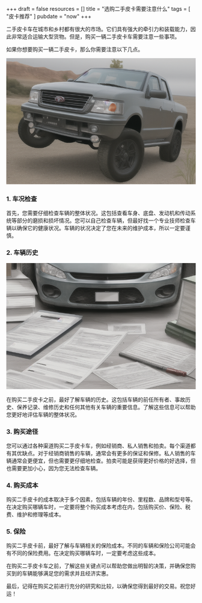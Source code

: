 +++
draft = false
resources = []
title = "选购二手皮卡需要注意什么"
tags = [
  "皮卡推荐"
]
pubdate = "now"
+++

二手皮卡车在城市和乡村都有很大的市场。它们具有强大的牵引力和装载能力，因此非常适合运输大型货物。但是，购买一辆二手皮卡车需要注意一些事项。

如果你想要购买一辆二手皮卡，那么你需要注意以下几点。

![皮卡检查](imgs/00002-609214811.png)

### 1. 车况检查

首先，您需要仔细检查车辆的整体状况。这包括查看车身、底盘、发动机和传动系统等部分的磨损和损坏情况。您可以自己检查车辆，但最好找一个专业技师检查车辆以确保它的健康状况。车辆的状况决定了您在未来的维护成本，所以一定要谨慎。

### 2. 车辆历史

![车辆历史、保险等信息](imgs/00004-2358188002.png)

在购买二手皮卡之前，最好了解车辆的历史。这包括车辆的前任所有者、事故历史、保养记录、维修历史和任何其他有关车辆的重要信息。了解这些信息可以帮助您更好地评估车辆的整体状况。

### 3. 购买途径

您可以通过各种渠道购买二手皮卡车，例如经销商、私人销售和拍卖。每个渠道都有其优缺点。对于经销商销售的车辆，通常会有更多的保证和保修。私人销售的车辆通常会更便宜，但也需要更仔细地检查。拍卖可能是获得更好价格的好选择，但也需要更加小心，因为您无法检查车辆。

### 4. 购买成本

购买二手皮卡的成本取决于多个因素，包括车辆的年份、里程数、品牌和型号等。在决定购买哪辆车时，一定要将整个购买成本考虑在内，包括购买价、保险、税费、维护和修理等成本。

### 5. 保险

购买二手皮卡前，最好了解与车辆相关的保险成本。不同的车辆和保险公司可能会有不同的保险费用。在决定购买哪辆车时，一定要考虑这些成本。

在购买二手皮卡车之前，了解这些关键点可以帮助您做出明智的决策，并确保您购买到的车辆能够满足您的需求并且经济实惠。

最后，记得在购买之前进行充分的研究和比较，以确保您得到最好的交易。祝您好运！
